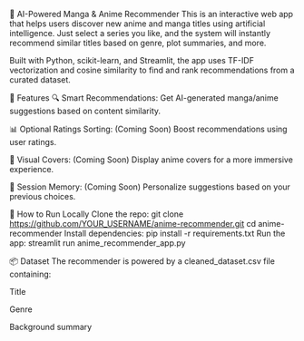 🎌 AI-Powered Manga & Anime Recommender
This is an interactive web app that helps users discover new anime and manga titles using artificial intelligence. Just select a series you like, and the system will instantly recommend similar titles based on genre, plot summaries, and more.

Built with Python, scikit-learn, and Streamlit, the app uses TF-IDF vectorization and cosine similarity to find and rank recommendations from a curated dataset.

🌟 Features
🔍 Smart Recommendations: Get AI-generated manga/anime suggestions based on content similarity.

📊 Optional Ratings Sorting: (Coming Soon) Boost recommendations using user ratings.

🎨 Visual Covers: (Coming Soon) Display anime covers for a more immersive experience.

🧠 Session Memory: (Coming Soon) Personalize suggestions based on your previous choices.

🚀 How to Run Locally
Clone the repo:
git clone https://github.com/YOUR_USERNAME/anime-recommender.git
cd anime-recommender
Install dependencies:
pip install -r requirements.txt
Run the app:
streamlit run anime_recommender_app.py

📦 Dataset
The recommender is powered by a cleaned_dataset.csv file containing:

Title

Genre

Background summary


